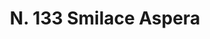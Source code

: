 ---
title: "N. 133 Smilace Aspera"
permalink: "/edition/plant133/"
plant-name: "N. 133"
plant-number: "133"
plant-xml: "/assets/xml/plant133.xml"
plant-img1: "/assets/img/plant133_verso.jpg"
plant-img2: "/assets/img/plant133.jpg"
plant-title: "N. 133 Smilace Aspera"
plant-wfo-link: ""
plant-kew-link: ""
plant-taxon-content: ""
layout: single-xml
---